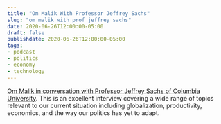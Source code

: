 ```yaml
---
title: "Om Malik With Professor Jeffrey Sachs"
slug: "om malik with prof jeffrey sachs"
date: 2020-06-26T12:00:00-05:00
draft: false
publishdate: 2020-06-26T12:00:00-05:00
tags:
- podcast
- politics
- economy
- technology
---
```


[Om Malik in conversation with Professor Jeffrey Sachs of Columbia University][1]. This is an excellent interview covering a wide range of topics relevant to our current situation including globalization, productivity, economics, and the way our politics has yet to adapt. 

[1]: https://om.co/2020/06/22/prof-jeffrey-sachs/